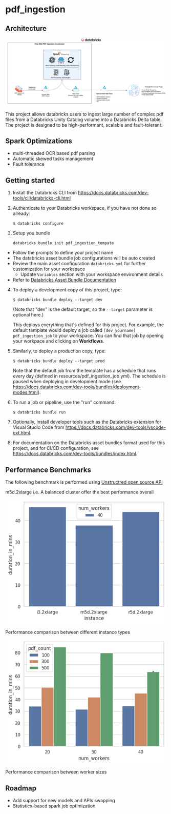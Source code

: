 # pdf_ingestion

## Architecture

![Architecture](imgs/pdf_ingestion_arch.png)

This project allows databricks users to ingest large number of complex pdf files from a 
Databricks Unity Catalog volume into a Databricks Delta table. The project is designed to be 
high-performant, scalable and fault-tolerant.

## Spark Optimizations

* multi-threaded OCR based pdf parsing
* Automatic skewed tasks management
* Fault tolerance

## Getting started

1. Install the Databricks CLI from https://docs.databricks.com/dev-tools/cli/databricks-cli.html

2. Authenticate to your Databricks workspace, if you have not done so already:
    ```
    $ databricks configure
    ```
3. Setup you bundle

    ```
    databricks bundle init pdf_ingestion_tempate
    ```
* Follow the prompts to define your project name
* The databricks asset bundle job configurations will be auto created
* Review the main asset configuration `databricks.yml` for further customization for your workspace
  * Update `Variables` section with your workspace environment details
* Refer to [Databricks Asset Bundle Documentation](https://docs.databricks.com/dev-tools/bundles/index.html)

4. To deploy a development copy of this project, type:
    ```
    $ databricks bundle deploy --target dev
    ```
    (Note that "dev" is the default target, so the `--target` parameter
    is optional here.)

    This deploys everything that's defined for this project.
    For example, the default template would deploy a job called
    `[dev yourname] pdf_ingestion_job` to your workspace.
    You can find that job by opening your workpace and clicking on **Workflows**.

5. Similarly, to deploy a production copy, type:
   ```
   $ databricks bundle deploy --target prod
   ```

   Note that the default job from the template has a schedule that runs every day
   (defined in resources/pdf_ingestion_job.yml). The schedule
   is paused when deploying in development mode (see
   https://docs.databricks.com/dev-tools/bundles/deployment-modes.html).

6. To run a job or pipeline, use the "run" command:
   ```
   $ databricks bundle run
   ```

7. Optionally, install developer tools such as the Databricks extension for Visual Studio Code from
   https://docs.databricks.com/dev-tools/vscode-ext.html.

8. For documentation on the Databricks asset bundles format used
   for this project, and for CI/CD configuration, see
   https://docs.databricks.com/dev-tools/bundles/index.html.

## Performance Benchmarks

The following benchmark is performed using [Unstructred open source API](https://github.com/Unstructured-IO/unstructured)

m5d.2xlarge i.e. A balanced cluster offer the best performance overall

![Performance cross clusters](imgs/comp_nodes.png)

Performance comparison between different instance types

![Performance cross workers](imgs/comp_workers.png)

Performance comparison between worker sizes

## Roadmap

* Add support for new models and APIs swapping
* Statistics-based spark job optimization
